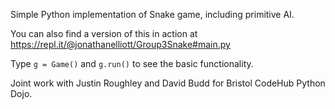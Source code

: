Simple Python implementation of Snake game, including primitive AI.

You can also find a version of this in action at https://repl.it/@jonathanelliott/Group3Snake#main.py

Type `g = Game()` and `g.run()` to see the basic functionality.

Joint work with Justin Roughley and David Budd for Bristol CodeHub Python Dojo.
